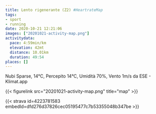```yaml
---
title: Lento rigenerante (Z2) #HeartrateMap
tags:
- sport
- running
date: 2020-10-21 12:21:06
images: ["20201021-activity-map.png"]
activitydata:
  pace: 4:59min/km
  elevation: 42mt
  distance: 10.01km
  duration: 49:54
places: []
---
```


Nubi Sparse, 14°C, Percepito 14°C, Umidità 70%, Vento 1m/s da ESE - Klimat.app

<!--more-->



{{< figurelink src="20201021-activity-map.png" title="map" >}}


{{< strava id=4223781583 embedId=dfd276d37826cec05195477c7b53355048b347be >}}
